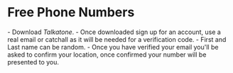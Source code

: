 # Free Phone Numbers

\- Download _Talkatone_. - Once downloaded sign up for an account, use a real email or catchall as it will be needed for a verification code. - First and Last name can be random. - Once you have verified your email you'll be asked to confirm your location, once confirmed your number will be presented to you.
